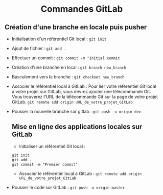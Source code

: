 # <center> Commandes GitLab </center>

## Création d'une branche en locale puis pusher 
- Initialisation d'un référentiel Git local : `git init`
- Ajout de fichier : `git add .`
- Effectuer un commit : `git commit -m "Initial commit`
- Création d'une branche en local : `git branch new_branch`
- Basculement vers la branche : `git checkout new_branch`
- Associer le référentiel local à GitLab : Pour lier votre référentiel Git local à votre projet sur GitLab, vous devrez ajouter une télécommande Git. Vous trouverez l'URL de la télécommande Git sur la page de votre projet GitLab. `git remote add origin URL_de_votre_projet_GitLab`
- Pousser la nouvelle branche sur gitlab : `git push -u origin dev`

  ## Mise en ligne des applications locales sur GitLab
  - Initialiser un référentiel Git local :
  ```markdown
  git init 
  git add .  
  git commit -m "Premier commit"  
  ```
  - Associer le référentiel local à GitLab : `git remote add origin URL_de_votre_projet_GitLab`
- Pousser le code sur GitLab : `git push -u origin master`
